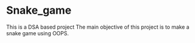 # Snake_game
This is a DSA based project
The main objective of this project is to make a snake game using OOPS.
